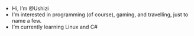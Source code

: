 - Hi, I’m @Ushizi
- I’m interested in programming (of course), gaming, and travelling, just to name a few.
- I’m currently learning Linux and C#
